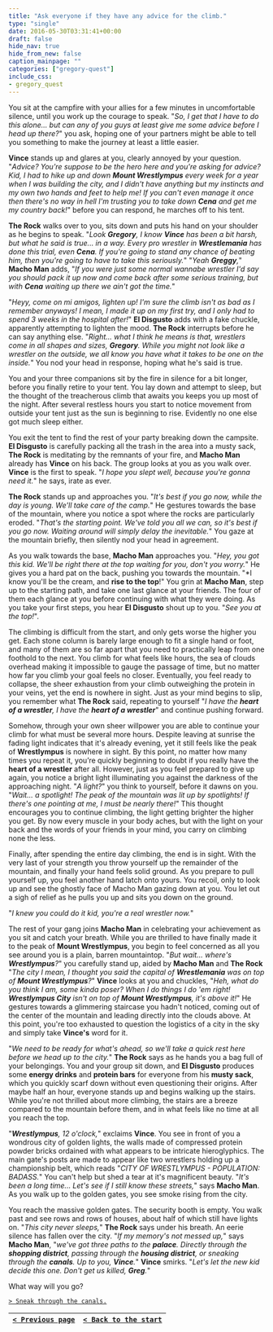 ```yaml
---
title: "Ask everyone if they have any advice for the climb."
type: "single"
date: 2016-05-30T03:31:41+00:00
draft: false
hide_nav: true
hide_from_new: false
caption_mainpage: ""
categories: ["gregory-quest"]
include_css:
- gregory_quest
---
```


You sit at the campfire with your allies for a few minutes in uncomfortable silence, until you work up the courage to speak. "*So, I get that I have to do this alone... but can any of you guys at least give me some advice before I head up there?*" you ask, hoping one of your partners might be able to tell you something to make the journey at least a little easier.

**Vince** stands up and glares at you, clearly annoyed by your question. "*Advice? You're suppose to be the hero here and you're asking for advice? Kid, I had to hike up and down **Mount Wrestlympus** every week for a year when I was building the city, and I didn't have anything but my instincts and my own two hands and feet to help me! If you can't even manage it once then there's no way in hell I'm trusting you to take down **Cena** and get me my country back!*" before you can respond, he marches off to his tent.

**The Rock** walks over to you, sits down and puts his hand on your shoulder as he begins to speak. "*Look **Gregory**, I know **Vince** has been a bit harsh, but what he said is true... in a way. Every pro wrestler in **Wrestlemania** has done this trial, even **Cena**. If you're going to stand any chance of beating him, then you're going to have to take this seriously.*" "*Yeah **Greggy**,*" **Macho Man** adds, "*If you were just some normal wannabe wrestler I'd say you should pack it up now and come back after some serious training, but with **Cena** waiting up there we ain't got the time.*"

"*Heyy, come on mi amigos, lighten up! I'm sure the climb isn't as bad as I remember anyways! I mean, I made it up on my first try, and I only had to spend 3 weeks in the hospital after!*" **El Disgusto** adds with a fake chuckle, apparently attempting to lighten the mood. **The Rock** interrupts before he can say anything else. "*Right... what I think he means is that, wrestlers come in all shapes and sizes, **Gregory**. While you might not look like a wrestler on the outside, we all know you have what it takes to be one on the inside.*" You nod your head in response, hoping what he's said is true.

You and your three companions sit by the fire in silence for a bit longer, before you finally retire to your tent. You lay down and attempt to sleep, but the thought of the treacherous climb that awaits you keeps you up most of the night. After several restless hours you start to notice movement from outside your tent just as the sun is beginning to rise. Evidently no one else got much sleep either.

You exit the tent to find the rest of your party breaking down the campsite. **El Disgusto** is carefully packing all the trash in the area into a musty sack, **The Rock** is meditating by the remnants of your fire, and **Macho Man** already has **Vince** on his back. The group looks at you as you walk over. **Vince** is the first to speak. "*I hope you slept well, because you're gonna need it.*" he says, irate as ever.

**The Rock** stands up and approaches you. "*It's best if you go now, while the day is young. We'll take care of the camp.*" He gestures towards the base of the mountain, where you notice a spot where the rocks are particularly eroded. "*That's the starting point. We've told you all we can, so it's best if you go now. Waiting around will simply delay the inevitable.*" You gaze at the mountain briefly, then silently nod your head in agreement.

As you walk towards the base, **Macho Man** approaches you. "*Hey, you got this kid. We'll be right there at the top waiting for you, don't you worry.*" He gives you a hard pat on the back, pushing you towards the mountain. "*I know you'll be the cream, and **rise to the top**!" You grin at **Macho Man**, step up to the starting path, and take one last glance at your friends. The four of them each glance at you before continuing with what they were doing. As you take your first steps, you hear **El Disgusto** shout up to you. "*See you at the top!*".

The climbing is difficult from the start, and only gets worse the higher you get. Each stone column is barely large enough to fit a single hand or foot, and many of them are so far apart that you need to practically leap from one foothold to the next. You climb for what feels like hours, the sea of clouds overhead making it impossible to gauge the passage of time, but no matter how far you climb your goal feels no closer. Eventually, you feel ready to collapse, the sheer exhaustion from your climb outweighing the protein in your veins, yet the end is nowhere in sight. Just as your mind begins to slip, you remember what **The Rock** said, repeating to yourself "*I have the **heart of a wrestler**, I have the **heart of a wrestler***" and continue pushing forward.

Somehow, through your own sheer willpower you are able to continue your climb for what must be several more hours. Despite leaving at sunrise the fading light indicates that it's already evening, yet it still feels like the peak of **Wrestlympus** is nowhere in sight. By this point, no matter how many times you repeat it, you’re quickly beginning to doubt if you really have the **heart of a wrestler** after all. However, just as you feel prepared to give up again, you notice a bright light illuminating you against the darkness of the approaching night. "*A light?*" you think to yourself, before it dawns on you. "*Wait... a spotlight! The peak of the mountain was lit up by spotlights! If there's one pointing at me, I must be nearly there!*" This thought encourages you to continue climbing, the light getting brighter the higher you get. By now every muscle in your body aches, but with the light on your back and the words of your friends in your mind, you carry on climbing none the less.

Finally, after spending the entire day climbing, the end is in sight. With the very last of your strength you throw yourself up the remainder of the mountain, and finally your hand feels solid ground. As you prepare to pull yourself up, you feel another hand latch onto yours. You recoil, only to look up and see the ghostly face of Macho Man gazing down at you. You let out a sigh of relief as he pulls you up and sits you down on the ground.

"*I knew you could do it kid, you're a real wrestler now.*" 

The rest of your gang joins **Macho Man** in celebrating your achievement as you sit and catch your breath. While you are thrilled to have finally made it to the peak of **Mount Wrestlympus**, you begin to feel concerned as all you see around you is a plain, barren mountaintop. "*But wait... where's **Wrestlympus**?*" you carefully stand up, aided by **Macho Man** and **The Rock** "*The city I mean, I thought you said the capital of **Wrestlemania** was on top of **Mount Wrestlympus**?*" **Vince** looks at you and chuckles, "*Heh, what do you think I am, some kinda poser? When I do things I do 'em right! **Wrestlympus City** isn't on top of **Mount Wrestlympus**, it's above it!*" He gestures towards a glimmering staircase you hadn't noticed, coming out of the center of the mountain and leading directly into the clouds above. At this point, you're too exhausted to question the logistics of a city in the sky and simply take **Vince's** word for it.

"*We need to be ready for what's ahead, so we'll take a quick rest here before we head up to the city.*" **The Rock** says as he hands you a bag full of your belongings. You and your group sit down, and **El Disgusto** produces some **energy drinks** and **protein bars** for everyone from his **musty sack**, which you quickly scarf down without even questioning their origins. After maybe half an hour, everyone stands up and begins walking up the stairs. While you're not thrilled about more climbing, the stairs are a breeze compared to the mountain before them, and in what feels like no time at all you reach the top.

"***Wrestlympus**, 12 o'clock,*" exclaims **Vince**. You see in front of you a wondrous city of golden lights, the walls made of compressed protein powder bricks ordained with what appears to be intricate hieroglyphics. The main gate's posts are made to appear like two wrestlers holding up a championship belt, which reads "*CITY OF WRESTLYMPUS - POPULATION: BADASS.*" You can't help but shed a tear at it's magnificent beauty. "*It's been a long time... Let's see if I still know these streets,*" says **Macho Man**. As you walk up to the golden gates, you see smoke rising from the city.

You reach the massive golden gates. The security booth is empty. You walk past and see rows and rows of houses, about half of which still have lights on. "*This city never sleeps,*" **The Rock** says under his breath. An eerie silence has fallen over the city. "*If my memory's not messed up,*" says **Macho Man**, "*we've got three paths to the **palace**. Directly through the **shopping district**, passing through the **housing district**, or sneaking through the **canals**. Up to you, **Vince**.*" **Vince** smirks. "*Let's let the new kid decide this one. Don't get us killed, **Greg**.*"

What way will you go?

[``> Sneak through the canals.``](../30)

|[``< Previous page``](../28)|[``< Back to the start``](../)|
|---|---|